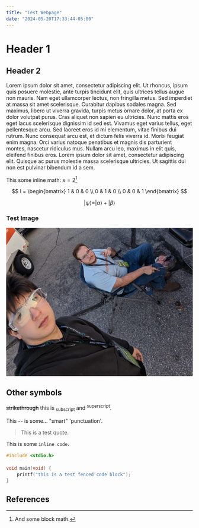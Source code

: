 ```yaml
---
title: "Test Webpage"
date: "2024-05-20T17:33:44-05:00"
---
```


# Header 1


## Header 2

Lorem ipsum dolor sit amet, consectetur adipiscing elit. Ut rhoncus, ipsum quis posuere molestie, ante turpis tincidunt elit, quis ultrices tellus augue non mauris. Nam eget ullamcorper lectus, non fringilla metus. Sed imperdiet at massa sit amet scelerisque. Curabitur dapibus sodales magna. Sed maximus, libero ut viverra gravida, turpis metus ornare dolor, at porta ex dolor volutpat purus. Cras aliquet non sapien eu ultricies. Nunc mattis eros eget lacus scelerisque dignissim id sed est. Vivamus eget varius tellus, eget pellentesque arcu. Sed laoreet eros id mi elementum, vitae finibus dui rutrum. Nunc consequat arcu est, et dictum felis viverra id. Morbi feugiat enim magna. Orci varius natoque penatibus et magnis dis parturient montes, nascetur ridiculus mus. Nullam arcu leo, maximus in elit quis, eleifend finibus eros. Lorem ipsum dolor sit amet, consectetur adipiscing elit. Quisque ac purus molestie massa scelerisque ultricies. Ut sagittis dui non est pulvinar bibendum id a sem. 

This some inline math: $x = 2$[^1]

$$
I = 
\begin{bmatrix}
1 & 0 & 0 \\
0 & 1 & 0 \\
0 & 0 & 1
\end{bmatrix}
$$

$$
|\psi\rangle = |\alpha\rangle + |\beta\rangle
$$


### Test Image
![image of dan](./img/grillmaster_dan.webp "Grillmaster Dan")

## Other symbols

~~strikethrough~~ this is <sub>subscript</sub> and <sup>superscript</sup>. 

This -- is some... "smart" 'punctuation'. 


> This is a test quote.

This is some `inline code`. 

```c
#include <stdio.h>

void main(void) {
    printf("this is a test fenced code block");
}
```
## References
[^1]: And some block math.
